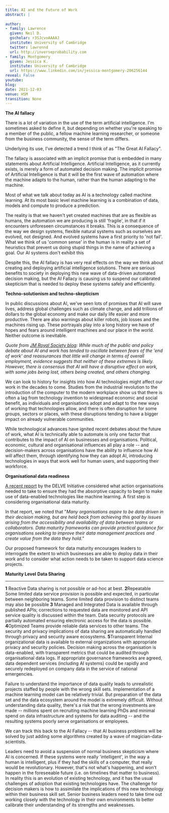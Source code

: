 ```yaml
---
title: AI and the Future of Work
abstract: |
  
author:
- family: Lawrence
  given: Neil D.
  gscholar: r3SJcvoAAAAJ
  institute: University of Cambridge
  twitter: lawrennd
  url: http://inverseprobability.com
- family: Montgomery
  given: Jessica K.
  institute: University of Cambridge
  url: https://www.linkedin.com/in/jessica-montgomery-206256144
reveal: False
youtube: 
blog: 
date: 2021-12-03
venue: HSM
transition: None
---
```



**The AI fallacy**

There is a lot of variation in the use of the term artificial
intelligence. I'm sometimes asked to define it, but depending on whether
you're speaking to a member of the public, a fellow machine learning
researcher, or someone from the business community, the sense of the
term differs.

Underlying its use, I've detected a trend I think of as "The Great AI
Fallacy".

The fallacy is associated with an implicit promise that is embedded in
many statements about Artificial Intelligence. Artificial Intelligence,
as it currently exists, is merely a form of automated decision making.
The implicit promise of Artificial Intelligence is that it will be the
first wave of automation where the machine adapts to the human, rather
than the human adapting to the machine.

Most of what we talk about today as AI is a technology called machine
learning. At its most basic level machine learning is a combination of
data, models and compute to produce a prediction.

The reality is that we haven't yet created machines that are as flexible
as humans, the automation we are producing is still 'fragile', in that
if it encounters unforeseen circumstances it breaks. This is a
consequence of the way we design systems, flexible natural systems such
as ourselves are evolved, not designed. And evolved systems have a first
priority to 'not fail'. What we think of us 'common sense' in the human
is in reality a set of heuristics that prevent us doing stupid things in
the name of achieving a goal. Our AI systems don't exhibit this

Despite this, the AI fallacy is has very real effects on the way we
think about creating and deploying artificial intelligence solutions.
There are serious benefits to society in deploying this new wave of
data-driven automated decision making, but the AI Fallacy is causing us
to suspend our calibrated skepticism that is needed to deploy these
systems safely and efficiently.

**Techno-solutionism and techno-skepticism**

In public discussions about AI, we've seen lots of promises that AI will
save lives, address global challenges such as climate change, and add
trillions of dollars to the global economy and make our daily life
easier and more productive. There are also warnings about killer robots,
job losses and the machines rising up. These portrayals play into a long
history we have of hopes and fears around intelligent machines and our
place in the world. Neither outcome is inevitable.

*Quote from [JM Royal Society
blog](https://royalsociety.org/blog/2018/09/the-impact-of-ai-on-work/):
While much of the public and policy debate about AI and work has tended
to oscillate between fears of the 'end of work' and reassurances that
little will change in terms of overall employment, evidence suggests
that neither of these extremes is likely. However, there is consensus
that AI will have a disruptive effect on work, with some jobs being
lost, others being created, and others changing.*

We can look to history for insights into how AI technologies might
affect our work in the decades to come. Studies from the industrial
revolution to the introduction of the computer to the modern workplace
show us that there is often a lag from technology invention to
widespread economic and social benefit, as individuals and organisations
adopt and adapt to the new ways of working that technologies allow, and
there is often disruption for some groups, sectors or places, with these
disruptions tending to have a bigger impact on already vulnerable
communities.

While technological advances have ignited recent debates about the
future of work, what AI is technically able to automate is only one
factor that contributes to the impact of AI on businesses and
organisations. Political, economic, cultural and organisational
influences all play a role -- and decision-makers across organisations
have the ability to influence how AI will affect them, through
identifying how they can adopt AI, introducing technologies in ways that
work well for human users, and supporting their workforce.

**Organisational data readiness**

[A recent
report](https://rs-delve.github.io/addenda/2020/11/24/organizational-data-maturity.html#data-maturity-assessments)
by the DELVE Initiative considered what action organisations needed to
take to ensure they had the absorptive capacity to begin to make use of
data-enabled technologies like machine learning. A first step is
considering organisational data maturity.

In that report, we noted that "*Many organisations aspire to be data
driven in their decision making, but are held back from achieving this
goal by issues arising from the accessibility and availability of data
between teams or collaborators. Data maturity frameworks can provide
practical guidance for organisations seeking to improve their data
management practices and create value from the data they hold."*

Our proposed framework for data maturity encourages leaders to
interrogate the extent to which businesses are able to deploy data in
their work and to consider what action needs to be taken to support data
science projects.

  **Maturity Level**             **Data Sharing**
  ------------------------------ ----------------------------------------------------------------------------------------------------------------------------------------------------------------------------------------------------------------------------------------------------------------------------------------------------------------------------------------------------------------------------------------------------------------------------------------------------------------
  **1** Reactive                 Data sharing is not possible or ad-hoc at best.
  **2**Repeatable                Some limited data service provision is possible and expected, in particular between neighboring teams. Some limited data provision to distinct teams may also be possible
  **3** Managed and Integrated   Data is available through published APIs; corrections to requested data are monitored and API service quality is discussed within the team. Data security protocols are partially automated ensuring electronic access for the data is possible.
  **4**Optimized                 Teams provide reliable data services to other teams. The security and privacy implications of data sharing are automatically handled through privacy and security aware ecosystems.
  **5**Transparent               Internal organizational data is available to external organizations with appropriate privacy and security policies. Decision making across the organisation is data-enabled, with transparent metrics that could be audited through organisational data logs. If appropriate governance frameworks are agreed, data dependent services (including AI systems) could be rapidly and securely redeployed on company data in the service of national emergencies.

Failure to understand the importance of data quality leads to
unrealistic projects staffed by people with the wrong skill sets.
Implementation of a machine learning model can be relatively trivial.
But preparation of the data set and the data ecosystem around the model
is extremely difficult. Without understanding data quality, there's a
risk that the wrong investments are made -- millions spent on recruiting
machine learning PhDs and minimal spend on data infrastructure and
systems for data auditing -- and the resulting systems poorly serve
organisations or employees.

We can track this back to the AI Fallacy -- that AI business problems
will be solved by just adding some algorithms created by a wave of
magician-data-scientists.

Leaders need to avoid a suspension of normal business skepticism where
AI is concerned. If these systems were really 'intelligent', in the way
a human is intelligent, plus if they had the skills of a computer, that
really would be revolutionary. However, that's not what's happening, and
won't happen in the foreseeable future (i.e. on timelines that matter to
business). In reality this is an evolution of existing technology, and
it has the usual challenges of adoption that existing technologies have.
The challenge for decision makers is how to assimilate the implications
of this new technology within their business skill set. Senior business
leaders need to take time out working closely with the technology in
their own environments to better calibrate their understanding of its
strengths and weaknesses.
